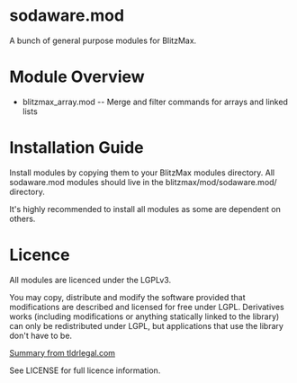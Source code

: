 # sodaware.mod

A bunch of general purpose modules for BlitzMax.

# Module Overview

* blitzmax_array.mod -- Merge and filter commands for arrays and linked lists

# Installation Guide

Install modules by copying them to your BlitzMax modules directory. All
sodaware.mod modules should live in the blitzmax/mod/sodaware.mod/
directory.

It's highly recommended to install all modules as some are dependent on
others.

# Licence

All modules are licenced under the LGPLv3.

You may copy, distribute and modify the software provided that modifications
are described and licensed for free under LGPL. Derivatives works (including
modifications or anything statically linked to the library) can only be
redistributed under LGPL, but applications that use the library don't have to
be.

[Summary from tldrlegal.com](https://tldrlegal.com/license/gnu-lesser-general-public-license-v3-(lgpl-3))

See LICENSE for full licence information.
